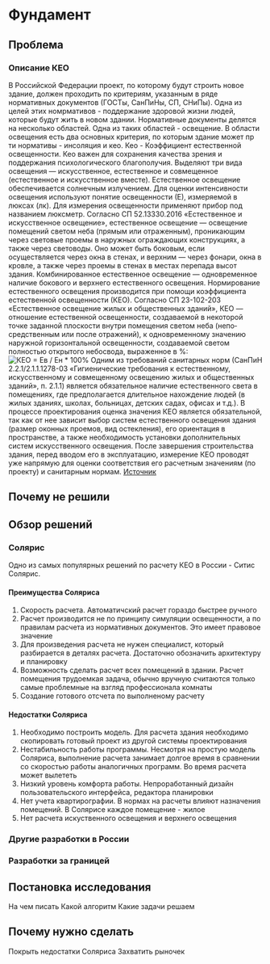 # Фундамент

## Проблема

### Описание КЕО

В Российской Федерации проект, по которому будут строить новое здание, должен проходить по критериям, указанным в ряде нормативных документов (ГОСТы, СанПиНы, СП, СНиПы). Одна из целей этих номрмативов - поддержание здоровой жизни людей, которые будут жить в новом здании.
Нормативные документы делятся на несколько областей. Одна из таких областей - освещение. В области освещения есть два основных критерия, по которым здание может пр ти нормативы - инсоляция и кео.
Кео - Коэффициент естественной освещенности. Кео важен для сохранения качества зрения и поддержания психологического благополучия.
Выделяют три вида освещения — искусственное, естественное и совмещенное (естественное и искусственное вместе). Естественное освещение обеспечивается солнечным излучением.
Для оценки интенсивности освещения используют понятие освещенности (Е), измеряемой в люксах (лк). Для измерения освещенности применяют прибор под названием люксметр.
Согласно СП 52.13330.2016 «Естественное и искусственное освещение», естественное освещение — освещение помещений светом неба (прямым или отраженным), проникающим через световые проемы в наружных ограждающих конструкциях, а также через световоды. Оно может быть боковым, если осуществляется через окна в стенах, и верхним — через фонари, окна в кровле, а также через проемы в стенах в местах перепада высот здания. Комбинированное естественное освещение — одновременное наличие бокового и верхнего естественного осве­щения.
Нормирование естественного освещения производится при по­мощи коэффициента естественной освещенности (КЕО). Согласно СП 23-102-203 «Естественное освещение жилых и общественных зданий», КЕО — отношение естественной освещенности, создавае­мой в некоторой точке заданной плоскости внутри помещения светом неба (непо­средственным или после отражений), к одновременному значению наружной гори­зонтальной освещенности, создаваемой светом полностью открытого небосвода, выраженное в %:
![КЕО = Ев / Ен * 100%](https://i.imgur.com/NW6iQ7W.png)
Одним из требований санитарных норм (СанПиН 2.2.1/2.1.1.1278-03 «Гигиенические требования к естественному, искусственному и совмещенному освещению жилых и общественных зданий», п. 2.1.1) является обязательное наличие естественного света в помещениях, где предполагается длительное нахождение людей (в жилых зданиях, школах, больницах, детских садах, офисах и т.д.).
В процессе проектирования оценка значения КЕО является обязательной, так как от нее зависит выбор систем естественного освещения здания (размер оконных проемов, вид остекления), его ориентация в пространстве, а также необходимость установки дополнительных систем искусственного освещения.
После завершения строительства здания, перед вводом его в эксплуатацию, измерение КЕО проводят уже напрямую для оценки соответствия его расчетным значениям (по проекту) и санитарным нормам.
[Источник](https://ceiis.mos.ru/presscenter/news/detail/7847545.html)

## Почему не решили

## Обзор решений

### Солярис

Одно из самых популярных решений по расчету КЕО в России - Ситис Солярис.

#### Преимущества Соляриса

1. Скорость расчета. Автоматичский расчет гораздо быстрее ручного
2. Расчет производится не по принципу симуляции освещенности, а по правилам расчета из нормативных документов. Это имеет правовое значение
3. Для произведения расчета не нужен специалист, который разбирается в деталях расчета. Достаточно обозначить архитектуру и планировку
4. Возможность сделать расчет всех помещений в здании. Расчет помещения трудоемкая задача, обычно вручную считаются только самые проблемные на взгляд профессионала комнаты
5. Создание готового отсчета по выполненому расчету

#### Недостатки Соляриса

1. Необходимо построить модель. Для расчета здания необходимо скопировать готовый проект из другой системы проектирования
2. Нестабильность работы программы. Несмотря на простую модель Соляриса, выполнение расчета занимает долгое время в сравнении со скоростью работы аналогичных программ. Во время расчета может вылететь
3. Низкий уровень комфорта работы. Непроработанный дизайн пользовательского интерфейса, редактора планировки
4. Нет учета квартирографии. В нормах на расчеты влияют назначения помещений. В Солярисе каждое помещение - жилое
5. Нет расчета искуственного освещения и верхнего освещения

### Другие разработки в России

### Разработки за границей

## Постановка исследования

На чем писать
Какой алгоритм
Какие задачи решаем

## Почему нужно сделать

Покрыть недостатки Соляриса
Захватить рыночек
